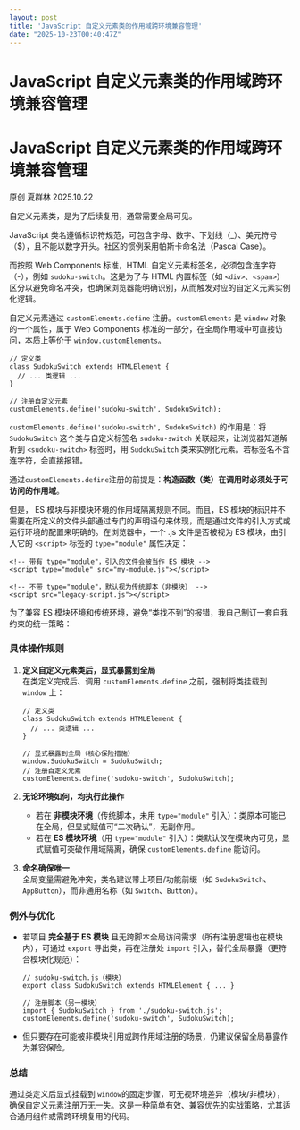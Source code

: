 ```yaml
---
layout: post
title: 'JavaScript 自定义元素类的作用域跨环境兼容管理'
date: "2025-10-23T00:40:47Z"
---
```

JavaScript 自定义元素类的作用域跨环境兼容管理
============================

JavaScript 自定义元素类的作用域跨环境兼容管理
============================

原创 夏群林 2025.10.22

自定义元素类，是为了后续复用，通常需要全局可见。

JavaScript 类名遵循标识符规范，可包含字母、数字、下划线（\_）、美元符号（$），且不能以数字开头。社区的惯例采用帕斯卡命名法（Pascal Case）。

而按照 Web Components 标准，HTML 自定义元素标签名，必须包含连字符（-），例如 `sudoku-switch`。这是为了与 HTML 内置标签（如 `<div>`、`<span>`）区分以避免命名冲突，也确保浏览器能明确识别，从而触发对应的自定义元素实例化逻辑。

自定义元素通过 `customElements.define` 注册。`customElements` 是 `window` 对象的一个属性，属于 Web Components 标准的一部分，在全局作用域中可直接访问，本质上等价于 `window.customElements`。

    // 定义类
    class SudokuSwitch extends HTMLElement {
      // ... 类逻辑 ...
    }
    
    // 注册自定义元素
    customElements.define('sudoku-switch', SudokuSwitch);
    

`customElements.define('sudoku-switch', SudokuSwitch)` 的作用是：将 `SudokuSwitch` 这个类与自定义标签名 `sudoku-switch` 关联起来，让浏览器知道解析到 `<sudoku-switch>` 标签时，用 `SudokuSwitch` 类来实例化元素。若标签名不含连字符，会直接报错。

通过`customElements.define`注册的前提是：**构造函数（类）在调用时必须处于可访问的作用域**。

但是， ES 模块与非模块环境的作用域隔离规则不同。而且，ES 模块的标识并不需要在所定义的文件头部通过专门的声明语句来体现，而是通过文件的引入方式或运行环境的配置来明确的。在浏览器中，一个 .js 文件是否被视为 ES 模块，由引入它的 `<script>` 标签的 `type="module"` 属性决定：

    <!-- 带有 type="module"，引入的文件会被当作 ES 模块 -->
    <script type="module" src="my-module.js"></script>
    
    <!-- 不带 type="module"，默认视为传统脚本（非模块） -->
    <script src="legacy-script.js"></script>
    

为了兼容 ES 模块环境和传统环境，避免“类找不到”的报错，我自己制订一套自我约束的统一策略：

### **具体操作规则**

1.  **定义自定义元素类后，显式暴露到全局**  
    在类定义完成后、调用 `customElements.define` 之前，强制将类挂载到 `window` 上：
    
        // 定义类
        class SudokuSwitch extends HTMLElement {
          // ... 类逻辑 ...
        }
        
        // 显式暴露到全局（核心保险措施）
        window.SudokuSwitch = SudokuSwitch;
        // 注册自定义元素
        customElements.define('sudoku-switch', SudokuSwitch);
        
    
2.  **无论环境如何，均执行此操作**
    
    *   若在 **非模块环境**（传统脚本，未用 `type="module"` 引入）：类原本可能已在全局，但显式赋值可“二次确认”，无副作用。
    *   若在 **ES 模块环境**（用 `type="module"` 引入）：类默认仅在模块内可见，显式赋值可突破作用域隔离，确保 `customElements.define` 能访问。
3.  **命名确保唯一**  
    全局变量需避免冲突，类名建议带上项目/功能前缀（如 `SudokuSwitch`、`AppButton`），而非通用名称（如 `Switch`、`Button`）。
    

### **例外与优化**

*   若项目 **完全基于 ES 模块** 且无跨脚本全局访问需求（所有注册逻辑也在模块内），可通过 `export` 导出类，再在注册处 `import` 引入，替代全局暴露（更符合模块化规范）：
    
        // sudoku-switch.js（模块）
        export class SudokuSwitch extends HTMLElement { ... }
        
        // 注册脚本（另一模块）
        import { SudokuSwitch } from './sudoku-switch.js';
        customElements.define('sudoku-switch', SudokuSwitch);
        
    
*   但只要存在可能被非模块引用或跨作用域注册的场景，仍建议保留全局暴露作为兼容保险。
    

### **总结**

通过类定义后显式挂载到 `window`的固定步骤，可无视环境差异（模块/非模块），确保自定义元素注册万无一失。这是一种简单有效、兼容优先的实战策略，尤其适合通用组件或需跨环境复用的代码。